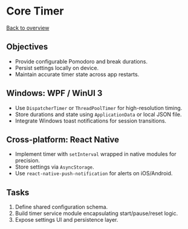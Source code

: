 # Core Timer

[Back to overview](../AGENTS.md)

## Objectives
- Provide configurable Pomodoro and break durations.
- Persist settings locally on device.
- Maintain accurate timer state across app restarts.

## Windows: WPF / WinUI 3
- Use `DispatcherTimer` or `ThreadPoolTimer` for high-resolution timing.
- Store durations and state using `ApplicationData` or local JSON file.
- Integrate Windows toast notifications for session transitions.

## Cross-platform: React Native
- Implement timer with `setInterval` wrapped in native modules for precision.
- Store settings via `AsyncStorage`.
- Use `react-native-push-notification` for alerts on iOS/Android.

## Tasks
1. Define shared configuration schema.
2. Build timer service module encapsulating start/pause/reset logic.
3. Expose settings UI and persistence layer.
